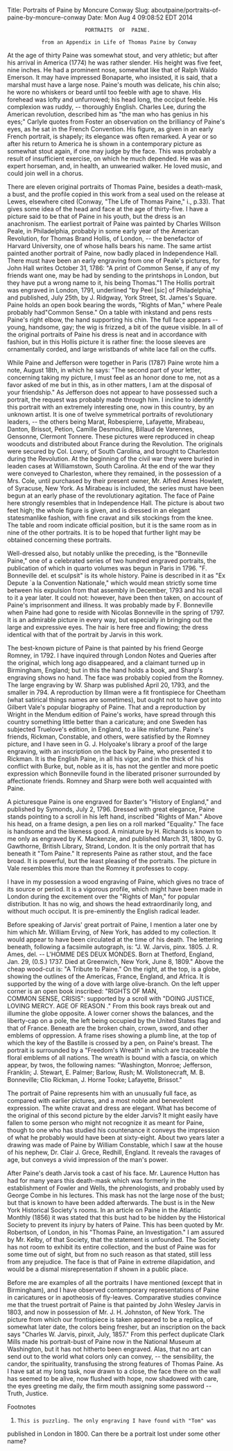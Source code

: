Title: Portraits of Paine by Moncure Conway
Slug: aboutpaine/portraits-of-paine-by-moncure-conway
Date: Mon Aug  4 09:08:52 EDT 2014

                             PORTRAITS  OF  PAINE.

               from an Appendix in Life of Thomas Paine by Conway

   At the age of thirty Paine was somewhat stout, and very athletic; but
   after his arrival in America (1774) he was rather slender. His height was
   five feet, nine inches. He had a prominent nose, somewhat like that of
   Ralph Waldo Emerson. It may have impressed Bonaparte, who insisted, it is
   said, that a marshal must have a large nose. Paine's mouth was delicate,
   his chin also; he wore no whiskers or beard until too feeble with age to
   shave. His forehead was lofty and unfurrowed; his head long, the occiput
   feeble. His complexion was ruddy, -- thoroughly English. Charles Lee,
   during the American revolution, described him as "the man who has genius
   in his eyes;" Carlyle quotes from Foster an observation on the brilliancy
   of Paine's eyes, as he sat in the French Convention. His figure, as given
   in an early French portrait, is shapely; its elegance was often remarked.
   A year or so after his return to America he is shown in a contemporary
   picture as somewhat stout again, if one may judge by the face. This was
   probably a result of insufficient exercise, on which he much depended. He
   was an expert horseman, and, in health, an unwearied walker. He loved
   music, and could join well in a chorus.

   There are eleven original portraits of Thomas Paine, besides a death-mask,
   a bust, and the profile copied in this work from a seal used on the
   release at Lewes, elsewhere cited (Conway, "The Life of Thomas Paine," i.,
   p.33). That gives some idea of the head and face at the age of
   thirty-five. I have a picture said to be that of Paine in his youth, but
   the dress is an anachronism. The earliest portrait of Paine was painted by
   Charles Willson Peale, in Philadelphia, probably in some early year of the
   American Revolution, for Thomas Brand Hollis, of London, -- the benefactor
   of Harvard University, one of whose halls bears his name. The same artist
   painted another portrait of Paine, now badly placed in Independence Hall.
   There must have been an early engraving from one of Peale's pictures, for
   John Hall writes October 31, 1786: "A print of Common Sense, if any of my
   friends want one, may be had by sending to the printshops in London, but
   they have put a wrong name to it, his being Thomas."1 The Hollis portrait
   was engraved in London, 1791, underlined "by Peel [sic] of Philadelphia,"
   and published, July 25th, by J. Ridgway, York Street, St. James's Square.
   Paine holds an open book bearing the words, "Rights of Man," where Peale
   probably had"Common Sense."   On a table with inkstand and pens rests
   Paine's right elbow, the hand supporting his chin. The full face appears
   -- young, handsome, gay; the wig is frizzed, a bit of the queue visible.
   In all of the original portraits of Paine his dress is neat and in
   accordance with fashion, but in this Hollis picture it is rather fine: the
   loose sleeves are ornamentally corded, and large wristbands of white lace
   fall on the cuffs.

   While Paine and Jefferson were together in Paris (1787) Paine wrote him a
   note, August 18th, in which he says: "The second part of your letter,
   concerning taking my picture, I must feel as an honor done to me, not as a
   favor asked of me but in this, as in other matters, I am at the disposal
   of your friendship."   As Jefferson does not appear to have possessed such
   a portrait, the request was probably made through him. I incline to
   identify this portrait with an extremely interesting one, now in this
   country, by an unknown artist. It is one of twelve symmetrical portraits
   of revolutionary leaders, -- the others being Marat, Robespierre,
   Lafayette, Mirabeau, Danton, Brissot, Petion, Camille Desmoulins, Billaud
   de Varennes, Gensonne, Clermont Tonnere. These pictures were reproduced in
   cheap woodcuts and distributed about France during the Revolution. The
   originals were secured by Col. Lowry, of South Carolina, and brought to
   Charleston during the Revolution. At the beginning of the civil war they
   were buried in leaden cases at Williamstown, South Carolina. At the end of
   the war they were conveyed to Charleston, where they remained, in the
   possession of a Mrs. Cole, until purchased by their present owner, Mr.
   Alfred Ames Howlett, of Syracuse, New York. As Mirabeau is included, the
   series must have been begun at an early phase of the revolutionary
   agitation. The face of Paine here strongly resembles that in Independence
   Hall. The picture is about two feet high; the whole figure is given, and
   is dressed in an elegant statesmanlike fashion, with fine cravat and silk
   stockings from the knee. The table and room indicate official position,
   but it is the same room as in nine of the other portraits. It is to be
   hoped that further light may be obtained concerning these portraits.

   Well-dressed also, but notably unlike the preceding, is the "Bonneville
   Paine," one of a celebrated series of two hundred engraved portraits, the
   publication of which in quarto volumes was begun in Paris in 1796. "F.
   Bonneville del. et sculpsit" is its whole history. Paine is described in
   it as "Ex Depute `a la Convention Nationale," which would mean strictly
   some time between his expulsion from that assembly in December, 1793 and
   his recall to it a year later. It could not: however, have been then
   taken, on account of Paine's imprisonment and illness. It was probably
   made by F. Bonneville when Paine had gone to reside with Nicolas
   Bonneville in the spring of 1797. It is an admirable picture in every way,
   but especially in bringing out the large and expressive eyes. The hair is
   here free and flowing; the dress identical with that of the portrait by
   Jarvis in this work.

   The best-known picture of Paine is that painted by his friend George
   Romney, in 1792. I have inquired through London Notes and Queries after
   the original, which long ago disappeared, and a claimant turned up in
   Birmingham, England; but in this the hand holds a book, and Sharp's
   engraving shows no hand. The face was probably copied from the Romney. The
   large engraving by W. Sharp was published April 20, 1793, and the smaller
   in 794. A reproduction by Illman were a fit frontispiece for Cheetham
   (what satirical things names are sometimes), but ought not to have got
   into Gilbert Vale's popular biography of Paine. That and a reproduction by
   Wright in the Mendum edition of Paine's works, have spread through this
   country something little better than a caricature; and one Sweden has
   subjected Truelove's edition, in England, to a like misfortune. Paine's
   friends, Rickman, Constable, and others, were satisfied by the Romney
   picture, and I have seen in G. J. Holyoake's library a proof of the large
   engraving, with an inscription on the back by Paine, who presented it to
   Rickman. It is the English Paine, in all his vigor, and in the thick of
   his conflict with Burke, but, noble as it is, has not the gentler and more
   poetic expression which Bonneville found in the liberated prisoner
   surrounded by affectionate friends. Romney and Sharp were both well
   acquainted with Paine.

   A picturesque Paine is one engraved for Baxter's "History of England," and
   published by Symonds, July 2, 1796. Dressed with great elegance, Paine
   stands pointing to a scroll in his left hand, inscribed "Rights of
   Man." Above his head, on a frame design, a pen lies on a roll marked
   "Equality."   The face is handsome and the likeness good. A miniature by
   H. Richards is known to me only as engraved by K. Mackenzie, and published
   March 31, 1800, by G. Gawthorne, British Library, Strand, London. It is
   the only portrait that has beneath it "Tom Paine." It represents Paine as
   rather stout, and the face broad. It is powerful, but the least pleasing
   of the portraits. The picture in Vale resembles this more than the Romney
   it professes to copy.

   I have in my possession a wood engraving of Paine, which gives no trace of
   its source or period. It is a vigorous profile, which might have been made
   in London during the excitement over the "Rights of Man," for popular
   distribution. It has no wig, and shows the head extraordinarily long, and
   without much occiput. It is pre-eminently the English radical leader.

   Before speaking of Jarvis' great portrait of Paine, I mention a later one
   by him which Mr. William Erving, of New York, has added to my collection.
   It would appear to have been circulated at the time of his death. The
   lettering beneath, following a facsimile autograph, is: "J. W. Jarvis,
   pinx. 1805. J. R. Ames, del. -- L'HOMME DES DEUX MONDES. Born at Thetford,
   England, Jan. 29, (0.S.) 1737. Died at Greenwich, New York, June 8, 1809."
     Above the cheap wood-cut is: "A Tribute to Paine." On the right, at the
   top, is a globe, showing the outlines of the Americas, France, England,
   and Africa. It is supported by the wing of a dove with large olive-branch.
   On the left upper corner is an open book inscribed: "RIGHTS OF MAN,  
   COMMON SENSE,   CRISIS": supported by a scroll with
   "DOING JUSTICE, LOVING MERCY. AGE OF REASON ."   From this book rays break
   out and illumine the globe opposite. A lower corner shows the balances,
   and the liberty-cap on a pole, the left being occupied by the United
   States flag and that of France. Beneath are the broken chain, crown,
   sword, and other emblems of oppression. A frame rises showing a plumb
   line, at the top of which the key of the Bastille is crossed by a pen, on
   Paine's breast. The portrait is surrounded by a "Freedom's Wreath" in
   which are traceable the floral emblems of all nations. The wreath is bound
   with a fascia, on which appear, by twos, the following names: "Washington,
   Monroe; Jefferson, Franklin; J. Stewart, E. Palmer; Barlow, Rush; M.
   Wollstonecraft, M. B. Bonneville; Clio Rickman, J. Horne Tooke; Lafayette,
   Brissot."

   The portrait of Paine represents him with an unusually full face, as
   compared with earlier pictures, and a most noble and benevolent
   expression. The white cravat and dress are elegant. What has become of the
   original of this second picture by the elder Jarvis? It might easily have
   fallen to some person who might not recognize it as meant for Paine,
   though to one who has studied his countenance it conveys the impression of
   what he probably would have been at sixty-eight. About two years later a
   drawing was made of Paine by William Constable, which I saw at the house
   of his nephew, Dr. Clair J. Grece, Redhill, England. It reveals the
   ravages of age, but conveys a vivid impression of the man's power.

   After Paine's death Jarvis took a cast of his face. Mr. Laurence Hutton
   has had for many years this death-mask which was formerly in the
   establishment of Fowler and Wells, the phrenologists, and probably used by
   George Combe in his lectures. This mask has not the large nose of the
   bust; but that is known to have been added afterwards. The bust is in the
   New York Historical Society's rooms. In an article on Paine in
   the Atlantic Monthly (1856) it was stated that this bust had to be hidden
   by the Historical Society to prevent its injury by haters of Paine. This
   has been quoted by Mr. Robertson, of London, in his "Thomas Paine, an
   Investigation."   I am assured by Mr. Kelby, of that Society, that the
   statement is unfounded. The Society has not room to exhibit its entire
   collection, and the bust of Paine was for some time out of sight, but from
   no such reason as that stated, still less from any prejudice. The face is
   that of Paine in extreme dilapidation, and would be a dismal
   misrepresentation if shown in a public place.

   Before me are examples of all the portraits I have mentioned (except that
   in Birmingham), and I have observed contemporary representations of Paine
   in caricatures or in apotheosis of fly-leaves. Comparative studies
   convince me that the truest portrait of Paine is that painted by John
   Wesley Jarvis in 1803, and now in possession of Mr. J. H. Johnston, of New
   York. The picture from which our frontispiece is taken appeared to be a
   replica, of somewhat later date, the colors being fresher, but an
   inscription on the back says "Charles W. Jarvis, pinxit, July, 1857." From
   this perfect duplicate Clark Mills made his portrait-bust of Paine now in
   the National Museum at Washington, but it has not hitherto been engraved.
   Alas, that no art can send out to the world what colors only can convey,
   -- the sensibility, the candor, the spirituality, transfusing the strong
   features of Thomas Paine. As I have sat at my long task, now drawn to a
   close, the face there on the wall has seemed to be alive, now flushed with
   hope, now shadowed with care, the eyes greeting me daily, the firm mouth
   assigning some password -- Truth, Justice. 

   Footnotes

    

   1.     This is puzzling. The only engraving I have found with "Tom" was
   published in London in 1800. Can there be a portrait lost under some other
   name?

